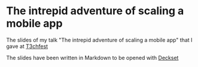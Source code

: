 # The intrepid adventure of scaling a mobile app

The slides of my talk "The intrepid adventure of scaling a mobile app" that I gave at [T3chfest](https://www.decksetapp.com/)

The slides have been written in Markdown to be opened with [Deckset](https://www.decksetapp.com/)
